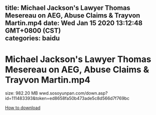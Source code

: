 
title: Michael Jackson's Lawyer Thomas Mesereau on AEG, Abuse Claims & Trayvon Martin.mp4
date: Wed Jan 15 2020 13:12:48 GMT+0800 (CST)    
categories: baidu
---

# Michael Jackson's Lawyer Thomas Mesereau on AEG, Abuse Claims & Trayvon Martin.mp4
size: 982.20 MB
 wwd.sosoyunpan.com/down.asp?id=111483393&token=ed8658fa50b473ade5c8d566d7f769bc
 

[How to download](https://bpcam.bemobtrk.com/go/2ceec3aa-1ca2-46d6-b9ff-aaa5c184517c?jno=362)